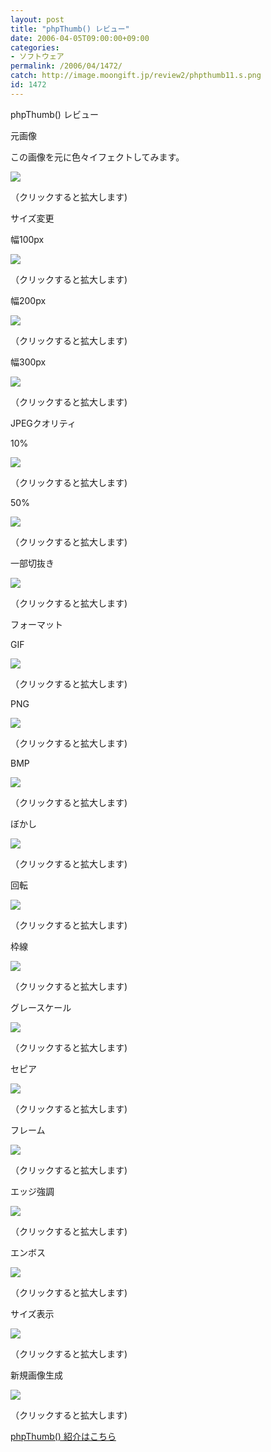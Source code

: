```yaml
---
layout: post
title: "phpThumb() レビュー"
date: 2006-04-05T09:00:00+09:00
categories:
- ソフトウェア
permalink: /2006/04/1472/
catch: http://image.moongift.jp/review2/phpthumb11.s.png
id: 1472
---
```

phpThumb() レビュー  
<!--more-->

元画像

  

この画像を元に色々イフェクトしてみます。

  

[![](http://image.moongift.jp/review2/phpthumb1.s.png)](http://image.moongift.jp/review2/phpthumb1.png)  
  
（クリックすると拡大します)

  

サイズ変更

  

幅100px

  

[![](http://image.moongift.jp/review2/phpthumb2.s.png)](http://image.moongift.jp/review2/phpthumb2.png)  
  
（クリックすると拡大します)

  

幅200px

  

[![](http://image.moongift.jp/review2/phpthumb3.s.png)](http://image.moongift.jp/review2/phpthumb3.png)  
  
（クリックすると拡大します)

  

幅300px

  

[![](http://image.moongift.jp/review2/phpthumb4.s.png)](http://image.moongift.jp/review2/phpthumb4.png)  
  
（クリックすると拡大します)

  

JPEGクオリティ

  

10%

  

[![](http://image.moongift.jp/review2/phpthumb5.s.png)](http://image.moongift.jp/review2/phpthumb5.png)  
  
（クリックすると拡大します)

  

50%

  

[![](http://image.moongift.jp/review2/phpthumb6.s.png)](http://image.moongift.jp/review2/phpthumb6.png)  
  
（クリックすると拡大します)

  

一部切抜き

  

[![](http://image.moongift.jp/review2/phpthumb7.s.png)](http://image.moongift.jp/review2/phpthumb7.png)  
  
（クリックすると拡大します)

  

フォーマット

  

GIF

  

[![](http://image.moongift.jp/review2/phpthumb8.s.png)](http://image.moongift.jp/review2/phpthumb8.png)  
  
（クリックすると拡大します)

  

PNG

  

[![](http://image.moongift.jp/review2/phpthumb9.s.png)](http://image.moongift.jp/review2/phpthumb9.png)  
  
（クリックすると拡大します)

  

BMP

  

[![](http://image.moongift.jp/review2/phpthumb10.s.png)](http://image.moongift.jp/review2/phpthumb10.png)  
  
（クリックすると拡大します)

  

ぼかし

  

[![](http://image.moongift.jp/review2/phpthumb11.s.png)](http://image.moongift.jp/review2/phpthumb11.png)  
  
（クリックすると拡大します)

  

回転

  

[![](http://image.moongift.jp/review2/phpthumb12.s.png)](http://image.moongift.jp/review2/phpthumb12.png)  
  
（クリックすると拡大します)

  

枠線

  

[![](http://image.moongift.jp/review2/phpthumb13.s.png)](http://image.moongift.jp/review2/phpthumb13.png)  
  
（クリックすると拡大します)

  

グレースケール

  

[![](http://image.moongift.jp/review2/phpthumb14.s.png)](http://image.moongift.jp/review2/phpthumb14.png)  
  
（クリックすると拡大します)

  

セピア

  

[![](http://image.moongift.jp/review2/phpthumb15.s.png)](http://image.moongift.jp/review2/phpthumb15.png)  
  
（クリックすると拡大します)

  

フレーム

  

[![](http://image.moongift.jp/review2/phpthumb16.s.png)](http://image.moongift.jp/review2/phpthumb16.png)  
  
（クリックすると拡大します)

  

エッジ強調

  

[![](http://image.moongift.jp/review2/phpthumb17.s.png)](http://image.moongift.jp/review2/phpthumb17.png)  
  
（クリックすると拡大します)

  

エンボス

  

[![](http://image.moongift.jp/review2/phpthumb18.s.png)](http://image.moongift.jp/review2/phpthumb18.png)  
  
（クリックすると拡大します)

  

サイズ表示

  

[![](http://image.moongift.jp/review2/phpthumb19.s.png)](http://image.moongift.jp/review2/phpthumb19.png)  
  
（クリックすると拡大します)

  

新規画像生成

  

[![](http://image.moongift.jp/review2/phpthumb20.s.png)](http://image.moongift.jp/review2/phpthumb20.png)  
  
（クリックすると拡大します)

  

[phpThumb() 紹介はこちら](http://oss.moongift.jp/intro/i-1471.html)

